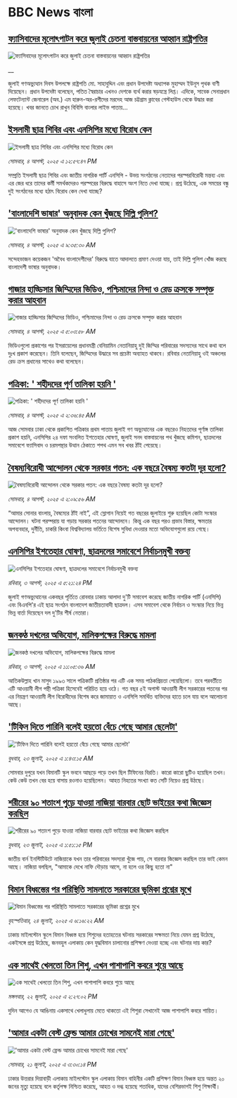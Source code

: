# BBC News বাংলা## [ফ্যাসিবাদের মূলোৎপাটন করে জুলাই চেতনা বাস্তবায়নের আহ্বান রাষ্ট্রপতির](https://www.bbc.co.uk/bengali/live/cvg3164me4lt?at_medium=RSS&at_campaign=rss?at_campaign=githubrss)![ফ্যাসিবাদের মূলোৎপাটন করে জুলাই চেতনা বাস্তবায়নের আহ্বান রাষ্ট্রপতির](https://ichef.bbci.co.uk/ace/standard/240/cpsprodpb/0cfa/live/531d8640-7133-11f0-af20-030418be2ca5.jpg)__জুলাই গণঅভ্যুত্থান দিবস উপলক্ষে রাষ্ট্রপতি মো. সাহাবুদ্দিন এবং প্রধান উপদেষ্টা অধ্যাপক মুহাম্মদ ইউনূস পৃথক বাণী দিয়েছেন। প্রধান উপদেষ্টা বলেছেন, পতিত স্বৈরাচার এখনও দেশকে ব্যর্থ করার ষড়যন্ত্রে লিপ্ত। এদিকে, সাবেক সেনাপ্রধান লেফটেন্যান্ট জেনারেল (অব.) এম হারুন-অর-রশীদের মরদেহ আজ চট্টগ্রাম ক্লাবের গেস্টহাউস থেকে উদ্ধার করা হয়েছে। খবর জানতে চোখ রাখুন বিবিসি বাংলার লাইভ পাতায়...## [ইসলামী ছাত্র শিবির এবং এনসিপির মধ্যে বিরোধ কেন](https://www.bbc.com/bengali/articles/c9d0e94pg2lo?at_medium=RSS&at_campaign=rss?at_campaign=githubrss)![ইসলামী ছাত্র শিবির এবং এনসিপির মধ্যে বিরোধ কেন](https://ichef.bbci.co.uk/ace/ws/240/cpsprodpb/f913/live/8512cb30-7127-11f0-89ea-4d6f9851f623.jpg)_সোমবার, ৪ আগস্ট, ২০২৫ এ ১২:৫৭:৪৭ PM_সম্প্রতি ইসলামী ছাত্র শিবির এবং জাতীয় নাগরিক পার্টি এনসিপি - উভয় সংগঠনের নেতাদের পরস্পরবিরোধী মন্তব্য এবং এর জের ধরে তাদের কর্মী সমর্থকদেরও পরস্পরের বিরুদ্ধে বাহাসে অংশ নিতে দেখা যাচ্ছে। প্রশ্ন উঠেছে, এক সময়ের বন্ধু দুই সংগঠনের মধ্যে হঠাৎ বিরোধ কেন দেখা যাচ্ছে?## ['বাংলাদেশি ভাষার' অনুবাদক কেন খুঁজছে দিল্লি পুলিশ?](https://www.bbc.com/bengali/articles/c1lep8070m6o?at_medium=RSS&at_campaign=rss?at_campaign=githubrss)!['বাংলাদেশি ভাষার' অনুবাদক কেন খুঁজছে দিল্লি পুলিশ?](https://ichef.bbci.co.uk/ace/ws/240/cpsprodpb/d63b/live/2d24ecb0-7112-11f0-8dbd-f3d32ebd3327.jpg)_সোমবার, ৪ আগস্ট, ২০২৫ এ ৯:৩৫:৩০ AM_সন্দেহভাজন কয়েকজন 'অবৈধ বাংলাদেশীদের' বিরুদ্ধে যাতে আদালতে প্রমাণ দেওয়া যায়, তাই দিল্লি পুলিশ খোঁজ করছে বাংলাদেশী ভাষার অনুবাদক।## [গাজার হাড্ডিসার জিম্মিদের ভিডিও, পশ্চিমাদের নিন্দা ও রেড ক্রসকে সম্পৃক্ত করার আহবান](https://www.bbc.com/bengali/articles/c99mn4pe8deo?at_medium=RSS&at_campaign=rss?at_campaign=githubrss)![গাজার হাড্ডিসার জিম্মিদের ভিডিও, পশ্চিমাদের নিন্দা ও রেড ক্রসকে সম্পৃক্ত করার আহবান](https://ichef.bbci.co.uk/ace/ws/240/cpsprodpb/c4b1/live/ae134c00-70e4-11f0-af20-030418be2ca5.jpg)_সোমবার, ৪ আগস্ট, ২০২৫ এ ৫:০৩:৫৮ AM_ভিডিওগুলো প্রকাশের পর ইসরায়েলের প্রধানমন্ত্রী বেনিয়ামিন নেতানিয়াহু দুই জিম্মির পরিবারের সদস্যদের সাথে কথা বলে দুঃখ প্রকাশ করেছেন। তিনি বলেছেন, জিম্মিদের উদ্ধারে সব প্রচেষ্টা অব্যাহত থাকবে। রবিবার নেতানিয়াহু ওই অঞ্চলের রেড ক্রস প্রধানের সাথেও কথা বলেছেন।## [পত্রিকা: ' শহীদদের পূর্ণ তালিকা হয়নি '](https://www.bbc.com/bengali/articles/c8e17p36zyjo?at_medium=RSS&at_campaign=rss?at_campaign=githubrss)![পত্রিকা: ' শহীদদের পূর্ণ তালিকা হয়নি '](https://ichef.bbci.co.uk/ace/ws/240/cpsprodpb/1bf6/live/e2181a90-70d9-11f0-a87f-6be1b9c00578.jpg)_সোমবার, ৪ আগস্ট, ২০২৫ এ ২:৩৬:৪৫ AM_আজ সোমবার ঢাকা থেকে প্রকাশিত পত্রিকার প্রথম পাতায় জুলাই গণ অভ্যুত্থানের এক বছরেও নিহতদের পূর্ণাঙ্গ তালিকা প্রকাশ হয়নি, এনসিপির ২৪ দফা সংবলিত ইশতেহার ঘোষণা, জুলাই সনদ বাস্তবায়নের পথ খুঁজছে কমিশন, ছাত্রদলের সমাবেশে ফ্যাসিবাদ ও চরমপন্থার উত্থান ঠেকাতে শপথ এমন সব খবর ঠাঁই পেয়েছে।## [বৈষম্যবিরোধী আন্দোলন থেকে সরকার পতন: এক বছরে বৈষম্য কতটা দূর হলো?](https://www.bbc.com/bengali/articles/cp89q81d0v5o?at_medium=RSS&at_campaign=rss?at_campaign=githubrss)![বৈষম্যবিরোধী আন্দোলন থেকে সরকার পতন: এক বছরে বৈষম্য কতটা দূর হলো?](https://ichef.bbci.co.uk/ace/ws/240/cpsprodpb/e234/live/28d70e10-705c-11f0-9ce6-1902f6bd2bee.jpg)_সোমবার, ৪ আগস্ট, ২০২৫ এ ২:০৯:৫৬ AM_“আমার সোনার বাংলায়, বৈষম্যের ঠাঁই নাই”, এই স্লোগান নিয়েই গত বছরের জুলাইয়ে শুরু হয়েছিল কোটা সংস্কার আন্দোলন। ঘটনা পরম্পরায় যা গড়ায় সরকার পতনের আন্দোলনে। কিন্তু এক বছর পরও প্রভাব বিস্তার, ক্ষমতার অপব্যবহার, দুর্নীতি, চাকরি কিংবা বিশ্ববিদ্যালয় ভর্তিতে বিশেষ সুবিধা দেওয়ার মতো অভিযোগগুলো রয়ে গেছে।## [এনসিপির ইশতেহার ঘোষণা, ছাত্রদলের সমাবেশে নির্বাচনমুখী বক্তব্য](https://www.bbc.com/bengali/articles/cvg0elnly4zo?at_medium=RSS&at_campaign=rss?at_campaign=githubrss)![এনসিপির ইশতেহার ঘোষণা, ছাত্রদলের সমাবেশে নির্বাচনমুখী বক্তব্য](https://ichef.bbci.co.uk/ace/ws/240/cpsprodpb/6baa/live/b80a2e60-708d-11f0-89ea-4d6f9851f623.jpg)_রবিবার, ৩ আগস্ট, ২০২৫ এ ৫:২১:২৪ PM_জুলাই গণঅভ্যুত্থানের একবছর পূর্তিতে রোববার ঢাকায় আলাদা দু'টি সমাবেশ করেছে জাতীয় নাগরিক পার্টি (এনসিপি) এবং বিএনপি'র এই ছাত্র সংগঠন বাংলাদেশ জাতীয়তাবাদী ছাত্রদল। এসব সমাবেশ থেকে নির্বাচন ও সংস্কার নিয়ে ভিন্ন ভিন্ন বার্তা দিয়েছেন দল দু'টির শীর্ষ নেতারা।## [জনকণ্ঠ দখলের অভিযোগ, মালিকপক্ষের বিরুদ্ধে মামলা](https://www.bbc.com/bengali/articles/cpdjxwepgxzo?at_medium=RSS&at_campaign=rss?at_campaign=githubrss)![জনকণ্ঠ দখলের অভিযোগ, মালিকপক্ষের বিরুদ্ধে মামলা](https://ichef.bbci.co.uk/ace/ws/240/cpsprodpb/059b/live/892552d0-704e-11f0-8dbd-f3d32ebd3327.jpg)_রবিবার, ৩ আগস্ট, ২০২৫ এ ১১:০৫:৩৬ AM_আতিকউল্লাহ খান মাসুদ ১৯৯৩ সালে পত্রিকাটি প্রতিষ্ঠার পর এটি এক  সময় পাঠকপ্রিয়তা পেয়েছিলো। তবে পরবর্তীতে এটি আওয়ামী লীগ পন্থী পত্রিকা হিসেবেই পরিচিত হয়ে ওঠে। গত বছর ৫ই অগাস্ট আওয়ামী লীগ সরকারের পতনের পর এর নিয়ন্ত্রণ আওয়ামী লীগ বিরোধীদের বিশেষ করে জামায়াত ও এনসিপি সমর্থিত ব্যক্তিদের হাতে চলে যায় বলে আলোচনা আছে।## ['টিফিন দিতে পারিনি বলেই হয়তো বেঁচে গেছে আমার ছেলেটা'](https://www.bbc.com/bengali/articles/c07d4n1vxl1o?at_medium=RSS&at_campaign=rss?at_campaign=githubrss)!['টিফিন দিতে পারিনি বলেই হয়তো বেঁচে গেছে আমার ছেলেটা'](https://ichef.bbci.co.uk/ace/ws/240/cpsprodpb/34db/live/480665e0-670d-11f0-97e0-491eb8268629.jpg)_বুধবার, ২৩ জুলাই, ২০২৫ এ ১:৪৩:১৫ AM_সোমবার দুপুরে যখন বিমানটি স্কুল ভবনে আছড়ে পড়ে তখন ছিল টিফিনের বিরতি। কারো কারো ছুটিও হয়েছিল তখন। কেউ কেউ তখন বের হয়ে বাসায় রওনাও হয়েছিলেন। আহত নিহতের সংখ্যা কত সেটি নিয়েও প্রশ্ন উঠছে।## [শরীরের ৯০ শতাংশ পুড়ে যাওয়া নাজিয়া বারবার ছোট ভাইয়ের কথা জিজ্ঞেস করছিল](https://www.bbc.com/bengali/articles/cg75lydvjj4o?at_medium=RSS&at_campaign=rss?at_campaign=githubrss)![শরীরের ৯০ শতাংশ পুড়ে যাওয়া নাজিয়া বারবার ছোট ভাইয়ের কথা জিজ্ঞেস করছিল](https://ichef.bbci.co.uk/ace/ws/240/cpsprodpb/de08/live/5b08d890-67c5-11f0-bdb3-2fec70b719ae.jpg)_বুধবার, ২৩ জুলাই, ২০২৫ এ ১:৫১:১৫ PM_জাতীয় বার্ন ইনস্টিটিউটে নাজিয়াকে যখন তার পরিবারের সদস্যরা খুঁজে পায়, সে বারবার জিজ্ঞেস করছিল তার ভাই কেমন আছে। নাজিয়া বলছিল, "আমাকে দেখে নাফি দৌড়ায় আসে, না হলে ওর কিছু হতো না"## [বিমান বিধ্বস্তের পর পরিস্থিতি সামলাতে সরকারের ভূমিকা প্রশ্নের মুখে](https://www.bbc.com/bengali/articles/cp3le0l82eko?at_medium=RSS&at_campaign=rss?at_campaign=githubrss)![বিমান বিধ্বস্তের পর পরিস্থিতি সামলাতে সরকারের ভূমিকা প্রশ্নের মুখে](https://ichef.bbci.co.uk/ace/ws/240/cpsprodpb/4b48/live/726de4b0-6812-11f0-89ea-4d6f9851f623.jpg)_বৃহস্পতিবার, ২৪ জুলাই, ২০২৫ এ ৬:১৬:২২ AM_ঢাকায় মাইলস্টোন স্কুলে বিমান বিধ্বস্ত হয়ে শিশুদের হতাহতের ঘটনায় সরকারের সক্ষমতা নিয়ে যেমন প্রশ্ন উঠেছে, একইসঙ্গে প্রশ্ন উঠেছে, জনবহুল এলাকায় কেন যুদ্ধবিমান চালানোর প্রশিক্ষণ দেওয়া হচ্ছে এবং ঘটনার দায় কার?## [এক সাথেই খেলতো তিন শিশু, এখন পাশাপাশি কবরে শুয়ে আছে](https://www.bbc.com/bengali/articles/c75r2n3gwr9o?at_medium=RSS&at_campaign=rss?at_campaign=githubrss)![এক সাথেই খেলতো তিন শিশু, এখন পাশাপাশি কবরে শুয়ে আছে](https://ichef.bbci.co.uk/ace/ws/240/cpsprodpb/fb31/live/e29d7c60-6703-11f0-8dbd-f3d32ebd3327.jpg)_মঙ্গলবার, ২২ জুলাই, ২০২৫ এ ২:২৭:০২ PM_দুদিন আগেও যে আঙিনায় একসাথে খেলাধুলায় মেতে থাকতো এই শিশুরা সেখানেই আজ পাশাপাশি কবরে শায়িত।## ['আমার একটা বেস্ট ফ্রেন্ড আমার চোখের সামনেই মারা গেছে'](https://www.bbc.com/bengali/articles/cdjxv2me41no?at_medium=RSS&at_campaign=rss?at_campaign=githubrss)!['আমার একটা বেস্ট ফ্রেন্ড আমার চোখের সামনেই মারা গেছে'](https://ichef.bbci.co.uk/ace/ws/240/cpsprodpb/da06/live/5342e3e0-6643-11f0-af20-030418be2ca5.jpg)_সোমবার, ২১ জুলাই, ২০২৫ এ ৩:৩০:১৪ PM_ঢাকার উত্তরার দিয়াবাড়ী এলাকায় মাইলস্টোন স্কুল এলাকায় বিমান বাহিনীর একটি প্রশিক্ষণ বিমান বিধ্বস্ত হয়ে অন্তত ২০ জনের মৃত্যু হয়েছে বলে কর্তৃপক্ষ নিশ্চিত করেছে, আহত ও দগ্ধ হয়েছে শতাধিক, যাদের বেশিরভাগই শিশু শিক্ষার্থী।